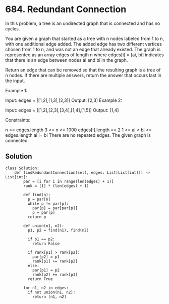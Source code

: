# 684. Redundant Connection
In this problem, a tree is an undirected graph that is connected and has no cycles.

You are given a graph that started as a tree with n nodes labeled from 1 to n, with one additional edge added. The added edge has two different vertices chosen from 1 to n, and was not an edge that already existed. The graph is represented as an array edges of length n where edges[i] = [ai, bi] indicates that there is an edge between nodes ai and bi in the graph.

Return an edge that can be removed so that the resulting graph is a tree of n nodes. If there are multiple answers, return the answer that occurs last in the input.

 

Example 1:


Input: edges = [[1,2],[1,3],[2,3]]
Output: [2,3]
Example 2:


Input: edges = [[1,2],[2,3],[3,4],[1,4],[1,5]]
Output: [1,4]
 

Constraints:

n == edges.length
3 <= n <= 1000
edges[i].length == 2
1 <= ai < bi <= edges.length
ai != bi
There are no repeated edges.
The given graph is connected.

## Solution 
```
class Solution:
    def findRedundantConnection(self, edges: List[List[int]]) -> List[int]:
        par = [i for i in range(len(edges) + 1)]
        rank = [1] * (len(edges) + 1)

        def find(n):
          p = par[n]
          while p != par[p]:
            par[p] = par[par[p]]
            p = par[p]
          return p
        
        def union(n1, n2):
          p1, p2 = find(n1), find(n2)

          if p1 == p2:
            return False
          
          if rank[p1] > rank[p2]:
            par[p2] = p1
            rank[p1] += rank[p2]
          else:
            par[p1] = p2
            rank[p2] += rank[p1]
          return True
        
        for n1, n2 in edges:
          if not union(n1, n2):
            return [n1, n2]
```